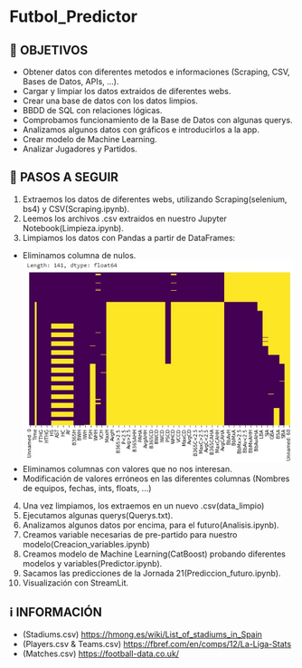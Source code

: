 # Futbol_Predictor

## 🎯 OBJETIVOS

- Obtener datos con diferentes metodos e informaciones (Scraping, CSV, Bases de Datos, APIs, ...).
- Cargar y limpiar los datos extraidos de diferentes webs.
- Crear una base de datos con los datos limpios.
- BBDD de SQL con relaciones lógicas.
- Comprobamos funcionamiento de la Base de Datos con algunas querys.
- Analizamos algunos datos con gráficos e introducirlos a la app.
- Crear modelo de Machine Learning.
- Analizar Jugadores y Partidos.

## 🚶 PASOS A SEGUIR

1. Extraemos los datos de diferentes webs, utilizando Scraping(selenium, bs4) y CSV(Scraping.ipynb).
2. Leemos los archivos .csv extraidos en nuestro Jupyter Notebook(Limpieza.ipynb).
3. Limpiamos los datos con Pandas a partir de DataFrames:
- Eliminamos columna de nulos.
![Nulos](/img/Nulos.jpg)
- Eliminamos columnas con valores que no nos interesan.
- Modificación de valores erróneos en las diferentes columnas (Nombres de equipos, fechas, ints, floats, ...)
4. Una vez limpiamos, los extraemos en un nuevo .csv(data_limpio)
5. Ejecutamos algunas querys(Querys.txt).
6. Analizamos algunos datos por encima, para el futuro(Analisis.ipynb).
7. Creamos variable necesarias de pre-partido para nuestro modelo(Creacion_variables.ipynb)
7. Creamos modelo de Machine Learning(CatBoost) probando diferentes modelos y variables(Predictor.ipynb).
9. Sacamos las predicciones de la Jornada 21(Prediccion_futuro.ipynb).
8. Visualización con StreamLit.

## ℹ️ INFORMACIÓN

- (Stadiums.csv) https://hmong.es/wiki/List_of_stadiums_in_Spain
- (Players.csv & Teams.csv) https://fbref.com/en/comps/12/La-Liga-Stats
- (Matches.csv) https://football-data.co.uk/